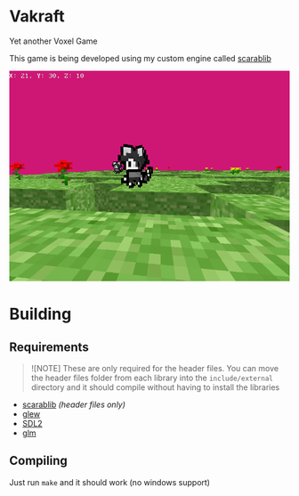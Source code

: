 # Vakraft
Yet another Voxel Game

This game is being developed using my custom engine called [scarablib](https://github.com/vaaako/scarablib)

![showcase](media/showcase.png)

# Building
## Requirements
>![NOTE]
>These are only required for the header files. You can move the header files folder from each library into the `include/external` directory and it should compile without having to install the libraries

- [scarablib](https://github.com/vaaako/scarablib) *(header files only)*
- [glew](http://glew.sourceforge.net/)
- [SDL2](https://www.libsdl.org/)
- [glm](https://github.com/g-truc/glm)

## Compiling
Just run `make` and it should work (no windows support)
